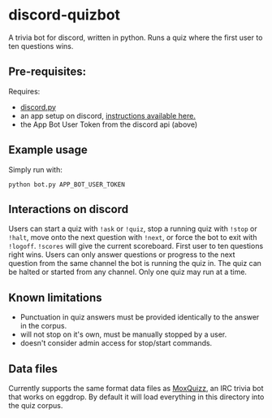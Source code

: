# discord-quizbot

A trivia bot for discord, written in python. Runs a quiz where the first user to ten questions wins.

## Pre-requisites:

Requires:
- [discord.py](https://github.com/Rapptz/discord.py)
- an app setup on discord, [instructions available here.](https://github.com/reactiflux/discord-irc/wiki/Creating-a-discord-bot-&-getting-a-token)
- the App Bot User Token from the discord api (above)

## Example usage

Simply run with:

`python bot.py APP_BOT_USER_TOKEN`

## Interactions on discord

Users can start a quiz with `!ask` or `!quiz`, stop a running quiz with `!stop` or `!halt`, move onto the next question with `!next`, or force the bot to exit with `!logoff`.  `!scores` will give the current scoreboard.  First user to ten questions right wins. Users can only answer questions or progress to the next question from the same channel the bot is running the quiz in. The quiz can be halted or started from any channel. Only one quiz may run at a time.

## Known limitations

- Punctuation in quiz answers must be provided identically to the answer in the corpus.
- will not stop on it's own, must be manually stopped by a user.
- doesn't consider admin access for stop/start commands.


## Data files

Currently supports the same format data files as [MoxQuizz](http://moxquizz.de), an IRC trivia bot that works on eggdrop.  By default it will load everything in this directory into the quiz corpus.



